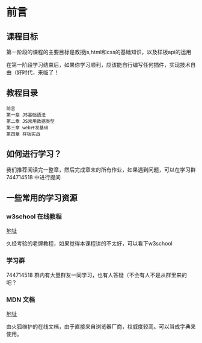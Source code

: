 # 前言

## 课程目标

第一阶段的课程的主要目标是教授js,html和css的基础知识，以及样板api的运用

在第一阶段学习结束后，如果你学习顺利，应该能自行编写任何插件，实现技术自由（好时代，来临了！

## 教程目录

```
前言
第一章 JS基础语法
第二章 JS常用数据类型
第三章 web开发基础
第四章 样板实战
```

## 如何进行学习？

我们推荐阅读完一整章，然后完成章末的所有作业，如果遇到问题，可以在学习群 744714518 中进行提问

## 一些常用的学习资源

### w3school 在线教程

[地址](https://www.w3school.com.cn/)

久经考验的老牌教程，如果觉得本课程讲的不太好，可以看下w3school

### 学习群

744714518 群内有大量群友一同学习，也有人答疑（不会有人不是从群里来的吧？

### MDN 文档

[地址](https://developer.mozilla.org/zh-CN/docs/Web)

由火狐维护的在线文档，由于直接来自浏览器厂商，权威度较高。可以当成字典来使用。

